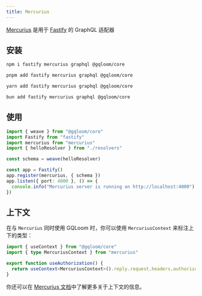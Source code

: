 ```yaml
---
title: Mercurius
---
```


[Mercurius](https://mercurius.dev/) 是用于 [Fastify](https://www.fastify.io/) 的 GraphQL 适配器

## 安装

```sh tab="npm"
npm i fastify mercurius graphql @gqloom/core
```
```sh tab="pnpm"
pnpm add fastify mercurius graphql @gqloom/core
```
```sh tab="yarn"
yarn add fastify mercurius graphql @gqloom/core
```
```sh tab="bun"
bun add fastify mercurius graphql @gqloom/core
```

## 使用 
```ts
import { weave } from "@gqloom/core"
import Fastify from "fastify"
import mercurius from "mercurius"
import { helloResolver } from "./resolvers"

const schema = weave(helloResolver)

const app = Fastify()
app.register(mercurius, { schema })
app.listen({ port: 4000 }, () => {
  console.info("Mercurius server is running on http://localhost:4000")
})
```

## 上下文

在与 `Mercurius` 同时使用 GQLoom 时，你可以使用 `MercuriusContext` 来标注上下的类型：

```ts twoslash
import { useContext } from "@gqloom/core"
import { type MercuriusContext } from "mercurius"

export function useAuthorization() {
  return useContext<MercuriusContext>().reply.request.headers.authorization
}
```

你还可以在 [Mercurius 文档](https://mercurius.dev/#/docs/context)中了解更多关于上下文的信息。
